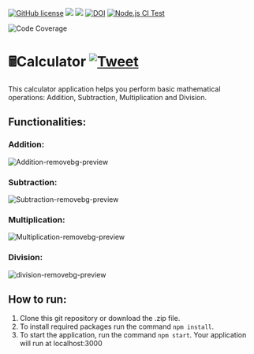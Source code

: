 [![GitHub license](https://img.shields.io/github/license/MitulPatel5522/SE-HW1)](LICENSE)
<img src =  "https://img.shields.io/badge/language-node.js-green">
<img src = "https://img.shields.io/badge/npm-v8.15.0-red">
[![DOI](https://zenodo.org/badge/528664650.svg)](https://zenodo.org/badge/latestdoi/528664650)
[![Node.js CI Test](https://github.com/MitulPatel5522/SE-HW1/actions/workflows/test.yml/badge.svg)](https://github.com/MitulPatel5522/SE-HW1/actions/workflows/test.yml)

<!-- Begin Code Coverage -->

![Code Coverage](https://img.shields.io/badge/coverage-57.14%25-yellow)

<!-- End Code Coverage -->

# 🖩Calculator [![Tweet](https://img.shields.io/twitter/url?url=https%3A%2F%2Fgithub.com%2FMitulPatel5522%2FSE-HW1)](https://img.shields.io/twitter/url?url=https%3A%2F%2Fgithub.com%2FMitulPatel5522%2FSE-HW1)

This calculator application helps you perform basic mathematical operations: Addition, Subtraction, Multiplication and Division.

## Functionalities:

### Addition:

![Addition-removebg-preview](https://user-images.githubusercontent.com/20256401/187282817-70cc5b45-9522-4224-a218-d462ac67b678.png)

### Subtraction:

![Subtraction-removebg-preview](https://user-images.githubusercontent.com/20256401/187283035-abc626f3-48bc-4cc3-9e6e-f92ffedbef7b.png)

### Multiplication:

![Multiplication-removebg-preview](https://user-images.githubusercontent.com/20256401/187282863-3c75eb6f-dda5-4701-93a0-697982b6e727.png)

### Division:

![division-removebg-preview](https://user-images.githubusercontent.com/20256401/187282881-5200096d-29c2-4870-8e54-c921272d8162.png)

## How to run:

1. Clone this git repository or download the .zip file.
2. To install required packages run the command `npm install`.
3. To start the application, run the command `npm start`.
   Your application will run at localhost:3000
